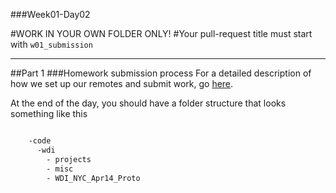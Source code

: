 ###Week01-Day02

#WORK IN YOUR OWN FOLDER ONLY!
#Your pull-request title must start with `w01_submission`

---

##Part 1
###Homework submission process
For a detailed description of how we set up our remotes and submit work, go [here](https://github.com/ga-students/WDI_NYC_Apr14_Proto/tree/master/w01/homework_submission).

At the end of the day, you should have a folder structure that looks something like this 

```bash

	-code
      -wdi
        - projects
        - misc
        - WDI_NYC_Apr14_Proto


```

